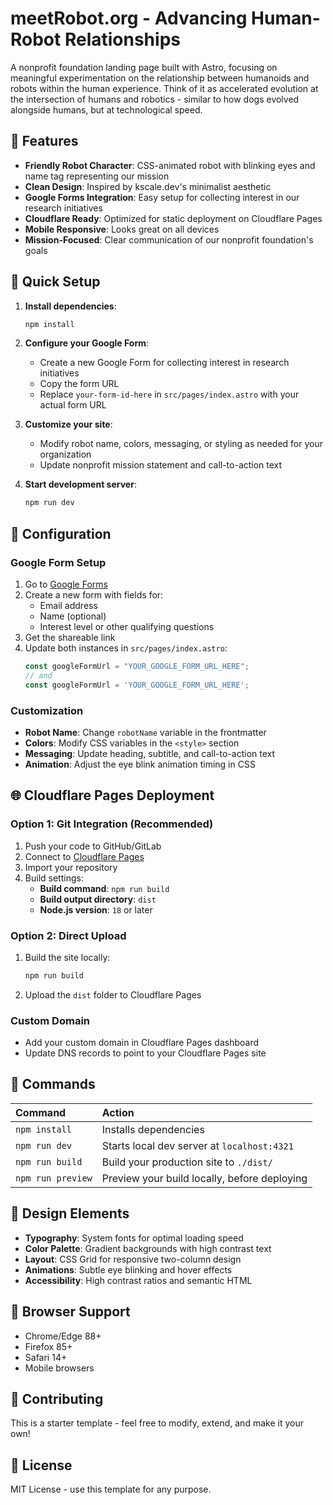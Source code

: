 # meetRobot.org - Advancing Human-Robot Relationships

A nonprofit foundation landing page built with Astro, focusing on meaningful experimentation on the relationship between humanoids and robots within the human experience. Think of it as accelerated evolution at the intersection of humans and robotics - similar to how dogs evolved alongside humans, but at technological speed.

## 🤖 Features

- **Friendly Robot Character**: CSS-animated robot with blinking eyes and name tag representing our mission
- **Clean Design**: Inspired by kscale.dev's minimalist aesthetic
- **Google Forms Integration**: Easy setup for collecting interest in our research initiatives
- **Cloudflare Ready**: Optimized for static deployment on Cloudflare Pages
- **Mobile Responsive**: Looks great on all devices
- **Mission-Focused**: Clear communication of our nonprofit foundation's goals

## 🚀 Quick Setup

1. **Install dependencies**:
   ```sh
   npm install
   ```

2. **Configure your Google Form**:
   - Create a new Google Form for collecting interest in research initiatives
   - Copy the form URL
   - Replace `your-form-id-here` in `src/pages/index.astro` with your actual form URL

3. **Customize your site**:
   - Modify robot name, colors, messaging, or styling as needed for your organization
   - Update nonprofit mission statement and call-to-action text

4. **Start development server**:
   ```sh
   npm run dev
   ```

## 📝 Configuration

### Google Form Setup
1. Go to [Google Forms](https://forms.google.com)
2. Create a new form with fields for:
   - Email address
   - Name (optional)
   - Interest level or other qualifying questions
3. Get the shareable link
4. Update both instances in `src/pages/index.astro`:
   ```javascript
   const googleFormUrl = "YOUR_GOOGLE_FORM_URL_HERE";
   // and
   const googleFormUrl = 'YOUR_GOOGLE_FORM_URL_HERE';
   ```

### Customization
- **Robot Name**: Change `robotName` variable in the frontmatter
- **Colors**: Modify CSS variables in the `<style>` section
- **Messaging**: Update heading, subtitle, and call-to-action text
- **Animation**: Adjust the eye blink animation timing in CSS

## 🌐 Cloudflare Pages Deployment

### Option 1: Git Integration (Recommended)
1. Push your code to GitHub/GitLab
2. Connect to [Cloudflare Pages](https://pages.cloudflare.com)
3. Import your repository
4. Build settings:
   - **Build command**: `npm run build`
   - **Build output directory**: `dist`
   - **Node.js version**: `18` or later

### Option 2: Direct Upload
1. Build the site locally:
   ```sh
   npm run build
   ```
2. Upload the `dist` folder to Cloudflare Pages

### Custom Domain
- Add your custom domain in Cloudflare Pages dashboard
- Update DNS records to point to your Cloudflare Pages site

## 🧞 Commands

| Command                   | Action                                           |
| :------------------------ | :----------------------------------------------- |
| `npm install`             | Installs dependencies                            |
| `npm run dev`             | Starts local dev server at `localhost:4321`      |
| `npm run build`           | Build your production site to `./dist/`          |
| `npm run preview`         | Preview your build locally, before deploying     |

## 🎨 Design Elements

- **Typography**: System fonts for optimal loading speed
- **Color Palette**: Gradient backgrounds with high contrast text
- **Layout**: CSS Grid for responsive two-column design
- **Animations**: Subtle eye blinking and hover effects
- **Accessibility**: High contrast ratios and semantic HTML

## 📱 Browser Support

- Chrome/Edge 88+
- Firefox 85+
- Safari 14+
- Mobile browsers

## 🤝 Contributing

This is a starter template - feel free to modify, extend, and make it your own!

## 📄 License

MIT License - use this template for any purpose.
